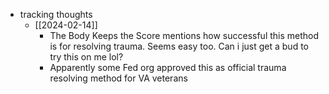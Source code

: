   * tracking thoughts
    * [[2024-02-14]]
      * The Body Keeps the Score mentions how successful this method is for resolving trauma. Seems easy too. Can i just get a bud to try this on me lol?
      * Apparently some Fed org approved this as official trauma resolving method for VA veterans
